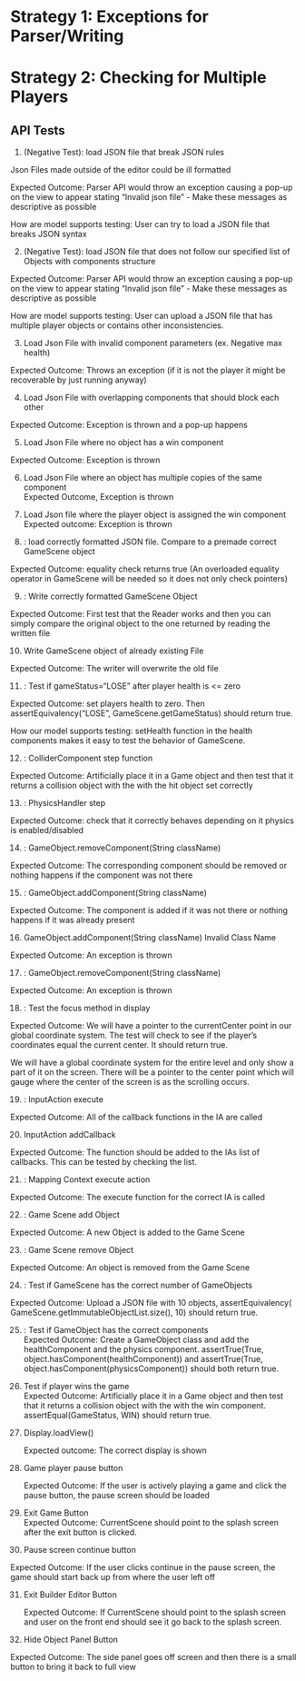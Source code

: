 # Strategy 1: Exceptions for Parser/Writing

# Strategy 2: Checking for Multiple Players

## API Tests

1. (Negative Test): load JSON file that break JSON rules

Json Files made outside of the editor could be ill formatted

Expected Outcome: Parser API would throw an exception causing a pop-up on the view to appear stating
“Invalid json file” \- Make these messages as descriptive as possible

How are model supports testing: User can try to load a JSON file that breaks JSON syntax

2. (Negative Test): load JSON file that does not follow our specified list of Objects with
   components structure

Expected Outcome: Parser API would throw an exception causing a pop-up on the view to appear stating
“Invalid json file” \- Make these messages as descriptive as possible

How are model supports testing: User can upload a JSON file that has multiple player objects or
contains other inconsistencies.

3. Load Json File with invalid component parameters (ex. Negative max health)

Expected Outcome: Throws an exception (if it is not the player it might be recoverable by just
running anyway)

4. Load Json File with overlapping components that should block each other

Expected Outcome: Exception is thrown and a pop-up happens

5. Load Json File where no object has a win component

Expected Outcome: Exception is thrown

6. Load Json File where an object has multiple copies of the same component   
   Expected Outcome, Exception is thrown

7. Load Json file where the player object is assigned the win component  
   Expected outcome: Exception is thrown

8. : load correctly formatted JSON file. Compare to a premade correct GameScene object

Expected Outcome: equality check returns true (An overloaded equality operator in GameScene will be
needed so it does not only check pointers)

9. : Write correctly formatted GameScene Object

Expected Outcome: First test that the Reader works and then you can simply compare the original
object to the one returned by reading the written file

10. Write GameScene object of already existing File

Expected Outcome: The writer will overwrite the old file

11. : Test if gameStatus=“LOSE” after player health is \<= zero

Expected Outcome: set players health to zero. Then assertEquivalency(“LOSE”,
GameScene.getGameStatus) should return true.

How our model supports testing: setHealth function in the health components makes it easy to test
the behavior of GameScene.

12. : ColliderComponent step function

Expected Outcome: Artificially place it in a Game object and then test that it returns a collision
object with the with the hit object set correctly

13. : PhysicsHandler step

Expected Outcome: check that it correctly behaves depending on it physics is enabled/disabled

14. : GameObject.removeComponent(String className)

Expected Outcome: The corresponding component should be removed or nothing happens if the component
was not there

15. : GameObject.addComponent(String className)

Expected Outcome: The component is added if it was not there or nothing happens if it was already
present

16. GameObject.addComponent(String className) Invalid Class Name

Expected Outcome: An exception is thrown

17. : GameObject.removeComponent(String className)

Expected Outcome: An exception is thrown

18. : Test the focus method in display

Expected Outcome: We will have a pointer to the currentCenter point in our global coordinate system.
The test will check to see if the player’s coordinates equal the current center. It should return
true.

We will have a global coordinate system for the entire level and only show a part of it on the
screen. There will be a pointer to the center point which will gauge where the center of the screen
is as the scrolling occurs.

19. : InputAction execute

Expected Outcome: All of the callback functions in the IA are called

20. InputAction addCallback

Expected Outcome: The function should be added to the IAs list of callbacks. This can be tested by
checking the list.

21. : Mapping Context execute action

Expected Outcome: The execute function for the correct IA is called

22. : Game Scene add Object

Expected Outcome: A new Object is added to the Game Scene

23. : Game Scene remove Object

Expected Outcome: An object is removed from the Game Scene

24. : Test if GameScene has the correct number of GameObjects

Expected Outcome: Upload a JSON file with 10 objects, assertEquivalency(
GameScene.getImmutableObjectList.size(), 10\) should return true.

25. : Test if GameObject has the correct components  
    Expected Outcome: Create a GameObject class and add the healthComponent and the physics
    component. assertTrue(True, object.hasComponent(healthComponent)) and assertTrue(True,
    object.hasComponent(physicsComponent)) should both return true.


26. Test if player wins the game  
    Expected Outcome: Artificially place it in a Game object and then test that it returns a
    collision object with the with the win component. assertEqual(GameStatus, WIN) should return
    true.


27. Display.loadView()

	Expected outcome: The correct display is shown 

28. Game player pause button

    Expected Outcome: If the user is actively playing a game and click the pause button, the pause
    screen should be loaded


29. Exit Game Button  
    Expected Outcome: CurrentScene should point to the splash screen after the exit button is
    clicked.

30. Pause screen continue button

Expected Outcome: If the user clicks continue in the pause screen, the game should start back up
from where the user left off

31. Exit Builder Editor Button

    Expected Outcome: If CurrentScene should point to the splash screen and user on the front end
    should see it go back to the splash screen.

32. Hide Object Panel Button

Expected Outcome: The side panel goes off screen and then there is a small button to bring it back
to full view

